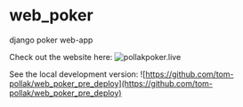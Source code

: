 # web_poker
django poker web-app

Check out the website here: ![pollakpoker.live](https://pollakpoker.live)

See the local development version:
![https://github.com/tom-pollak/web_poker_pre_deploy](https://github.com/tom-pollak/web_poker_pre_deploy)

